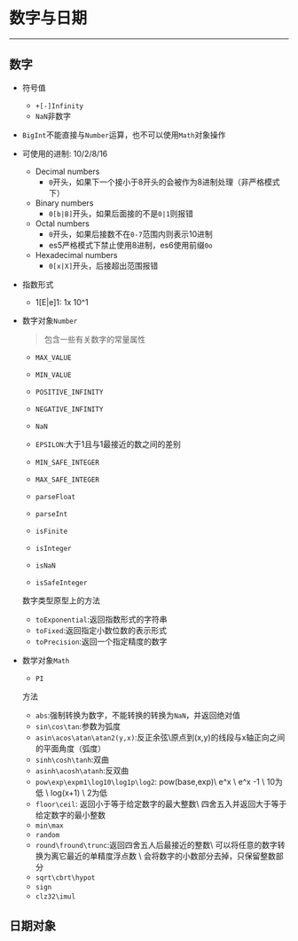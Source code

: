 # 数字与日期
---
## 数字
-  符号值
	- `+[-]Infinity`
	- `NaN`非数字
- `BigInt`不能直接与`Number`运算，也不可以使用`Math`对象操作
- 可使用的进制: 10/2/8/16
	- Decimal numbers
		- `0`开头，如果下一个接小于8开头的会被作为8进制处理（非严格模式下）
	- Binary numbers
		- `0[b|B]`开头，如果后面接的不是`0|1`则报错
	- Octal numbers
		- `0`开头，如果后接数不在`0-7`范围内则表示10进制
		- es5严格模式下禁止使用8进制，es6使用前缀`0o`
	- Hexadecimal numbers
		- `0[x|X]`开头，后接超出范围报错
- 指数形式
	- 1[E|e]1: 1x 10^1
- 数字对象`Number`
	> 包含一些有关数字的常量属性  

	- `MAX_VALUE`
	- `MIN_VALUE`
	- `POSITIVE_INFINITY`
	- `NEGATIVE_INFINITY`
	- `NaN`
	- `EPSILON`:大于1且与1最接近的数之间的差别
	- `MIN_SAFE_INTEGER`
	- `MAX_SAFE_INTEGER`

	- `parseFloat`
	- `parseInt`
	- `isFinite`
	- `isInteger`
	- `isNaN`
	- `isSafeInteger`

	数字类型原型上的方法
	- `toExponential`:返回指数形式的字符串
	- `toFixed`:返回指定小数位数的表示形式
	- `toPrecision`:返回一个指定精度的数字

- 数学对象`Math`
	- `PI`

	方法
	- `abs`:强制转换为数字，不能转换的转换为`NaN`，并返回绝对值
	- `sin\cos\tan`:参数为弧度
	- `asin\acos\atan\atan2(y,x)`:反正余弦\\原点到(x,y)的线段与x轴正向之间的平面角度（弧度）
	- `sinh\cosh\tanh`:双曲
	- `asinh\acosh\atanh`:反双曲
	- `pow\exp\expm1\log10\log1p\log2`: pow(base,exp)\ e^x \ e^x -1 \ 10为低  \ log(x+1) \ 2为低
	- `floor\ceil`: 返回小于等于给定数字的最大整数\ 四舍五入并返回大于等于给定数字的最小整数
	- `min\max`
	- `random`
	- `round\fround\trunc`:返回四舍五人后最接近的整数\ 可以将任意的数字转换为离它最近的单精度浮点数 \  会将数字的小数部分去掉，只保留整数部分
	- `sqrt\cbrt\hypot`
	- `sign`
	- `clz32\imul`

## 日期对象